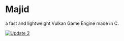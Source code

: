 # Majid
a fast and lightweight Vulkan Game Engine made in C.

[![Update 2]()](https://youtu.be/vt5fpE0bzSY)
